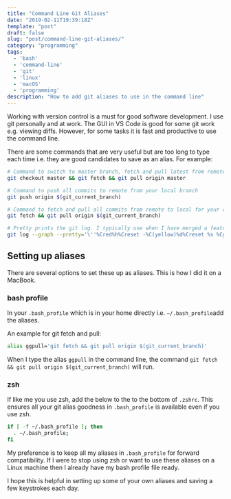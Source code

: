 ```yaml
---
title: "Command Line Git Aliases"
date: "2019-02-11T19:39:18Z"
template: "post"
draft: false
slug: "post/command-line-git-aliases/"
category: "programming"
tags:
  - 'bash'
  - 'command-line'
  - 'git'
  - 'linux'
  - 'macOS'
  - 'programming'
description: "How to add git aliases to use in the command line"
---
```

Working with version control is a must for good software development. I use git personally and at work. The GUI in VS Code is good for some git work e.g. viewing diffs. However, for some tasks it is fast and productive to use the command line.

There are some commands that are very useful but are too long to type each time i.e. they are good candidates to save as an alias. For example:

```bash
# Command to switch to master branch, fetch and pull latest from remote
git checkout master && git fetch && git pull origin master

# Command to push all commits to remote from your local branch
git push origin $(git_current_branch)

# Command to fetch and pull all commits from remote to local for your current branch
git fetch && git pull origin $(git_current_branch)

# Pretty prints the git log. I typically use when I have merged a feature branch to master and want to find the commit as part of then tagging the release
git log --graph --pretty='\''%Cred%h%Creset -%C(yellow)%d%Creset %s %Cgreen(%cr) %C(bold blue)<%an>%Creset'\'' --abbrev-commit --all
```

## Setting up aliases

There are several options to set these up as aliases. This is how I did it on a MacBook.

### bash profile

In your `.bash_profile` which is in your home directly i.e. `~/.bash_profile`add the aliases.

An example for git fetch and pull:

```bash
alias ggpull='git fetch && git pull origin $(git_current_branch)'
```

When I type the alias `ggpull` in the command line, the command `git fetch && git pull origin $(git_current_branch)` will run.

### zsh

If like me you use zsh, add the below to the to the bottom of `.zshrc`. This ensures all your git alias goodness in `.bash_profile` is available even if you use zsh.

```bash
if [ -f ~/.bash_profile ]; then
  . ~/.bash_profile;
fi
```

My preference is to keep all my aliases in `.bash_profile` for forward compatibility. If I were to stop using zsh or want to use these aliases on a Linux machine then I already have my bash profile file ready.

I hope this is helpful in setting up some of your own aliases and saving a few keystrokes each day.
